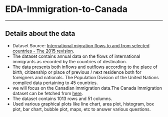 # EDA-Immigration-to-Canada

---

## Details about the data
* Dataset Source: [International migration flows to and from selected countries - The 2015 revision](https://jovian.ai/outlink?url=http%3A%2F%2Fwww.un.org%2Fen%2Fdevelopment%2Fdesa%2Fpopulation%2Fmigration%2Fdata%2Fempirical2%2Fmigrationflows.shtml).
* The dataset contains annual data on the flows of international immigrants as recorded by the countries of destination.
* The data presents both inflows and outflows according to the place of birth, citizenship or place of previous / next residence both for foreigners and nationals. The Population Division of the United Nations compiled data pertaining to 45 countries.
* we will focus on the Canadian immigration data.The Canada Immigration dataset can be fetched from [here](https://jovian.ai/outlink?url=https%3A%2F%2Fcf-courses-data.s3.us.cloud-object-storage.appdomain.cloud%2FIBMDeveloperSkillsNetwork-DV0101EN-SkillsNetwork%2FData%2520Files%2FCanada.xlsx).
* The dataset contains 1013 rows and 51 columns.
* Used various graphical plots like line chart, area plot, histogram, box plot, bar chart, bubble plot, maps, etc to answer various questions.
